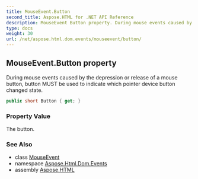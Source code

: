 ```yaml
---
title: MouseEvent.Button
second_title: Aspose.HTML for .NET API Reference
description: MouseEvent Button property. During mouse events caused by the depression or release of a mouse button button MUST be used to indicate which pointer device button changed state
type: docs
weight: 30
url: /net/aspose.html.dom.events/mouseevent/button/
---
```

## MouseEvent.Button property

During mouse events caused by the depression or release of a mouse button, button MUST be used to indicate which pointer device button changed state.

```csharp
public short Button { get; }
```

### Property Value

The button.

### See Also

* class [MouseEvent](../)
* namespace [Aspose.Html.Dom.Events](../../../aspose.html.dom.events/)
* assembly [Aspose.HTML](../../../)
